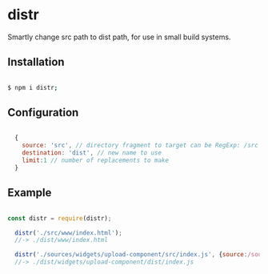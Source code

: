 # distr
Smartly change src path to dist path, for use in small build systems.

## Installation

```Bash

$ npm i distr;

```

## Configuration

```JavaScript

  {
    source: 'src', // directory fragment to target can be RegExp: /src|source/
    destination: 'dist', // new name to use
    limit:1 // number of replacements to make
  }

```

## Example

```JavaScript

const distr = require(distr);

  distr('./src/www/index.html');
  //-> ./dist/www/index.html

  distr('./sources/widgets/upload-component/src/index.js', {source:/sources|src/, limit:2});
  //-> ./dist/widgets/upload-component/dist/index.js

```
